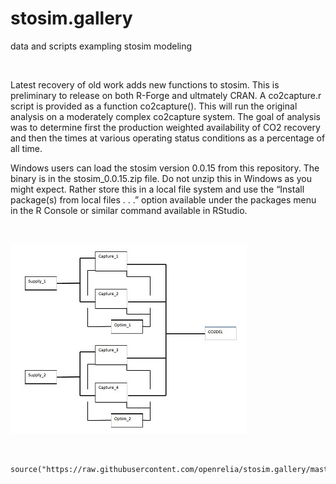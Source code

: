 stosim.gallery
==============

data and scripts exampling stosim modeling

 

Latest recovery of old work adds new functions to stosim. This is preliminary to
release on both R-Forge and ultmately CRAN. A co2capture.r script is provided as
a function co2capture(). This will run the original analysis on a moderately
complex co2capture system. The goal of analysis was to determine first the
production weighted availability of CO2 recovery and then the times at various
operating status conditions as a percentage of all time.

Windows users can load the stosim version 0.0.15 from this repository. The
binary is in the stosim_0.0.15.zip file. Do not unzip this in Windows as you
might expect. Rather store this in a local file system and use the “Install
package(s) from local files . . .” option available under the packages menu in
the R Console or similar command available in RStudio.

 

![](images/co2capture_rbd.jpg)

 

~~~~~~~~~~~~~~~~~~~~~~~~~~~~~~~~~~~~~~~~~~~~~~~~~~~~~~~~~~~~~~~~~~~~~~~~~~~~~~~~
source("https://raw.githubusercontent.com/openrelia/stosim.gallery/master/scripts/contour_challenge.r")
~~~~~~~~~~~~~~~~~~~~~~~~~~~~~~~~~~~~~~~~~~~~~~~~~~~~~~~~~~~~~~~~~~~~~~~~~~~~~~~~
